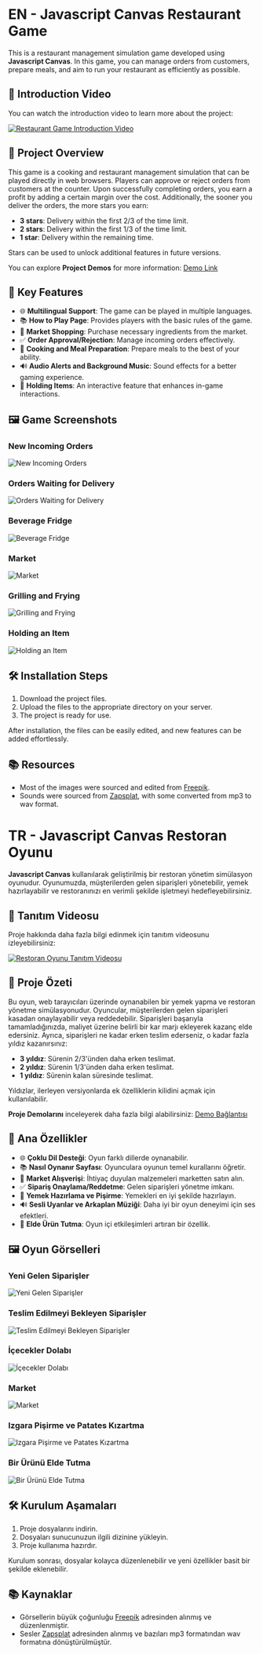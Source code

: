 # EN - Javascript Canvas Restaurant Game

This is a restaurant management simulation game developed using **Javascript Canvas**. In this game, you can manage orders from customers, prepare meals, and aim to run your restaurant as efficiently as possible.

## 🎥 Introduction Video

You can watch the introduction video to learn more about the project:

[![Restaurant Game Introduction Video](https://img.youtube.com/vi/2-_x-GzievA/0.jpg)](https://www.youtube.com/watch?v=2-_x-GzievA)

## 📝 Project Overview

This game is a cooking and restaurant management simulation that can be played directly in web browsers. Players can approve or reject orders from customers at the counter. Upon successfully completing orders, you earn a profit by adding a certain margin over the cost. Additionally, the sooner you deliver the orders, the more stars you earn:

- **3 stars**: Delivery within the first 2/3 of the time limit.
- **2 stars**: Delivery within the first 1/3 of the time limit.
- **1 star**: Delivery within the remaining time.

Stars can be used to unlock additional features in future versions.

You can explore **Project Demos** for more information:
[Demo Link](https://enesbabekoglu.com.tr/proje-oyun/)

## 🚀 Key Features

- 🌐 **Multilingual Support**: The game can be played in multiple languages.
- 📚 **How to Play Page**: Provides players with the basic rules of the game.
- 🛒 **Market Shopping**: Purchase necessary ingredients from the market.
- ✅ **Order Approval/Rejection**: Manage incoming orders effectively.
- 🍳 **Cooking and Meal Preparation**: Prepare meals to the best of your ability.
- 🔊 **Audio Alerts and Background Music**: Sound effects for a better gaming experience.
- 👐 **Holding Items**: An interactive feature that enhances in-game interactions.

## 🖼️ Game Screenshots

### New Incoming Orders
![New Incoming Orders](https://github.com/enesbabekoglu/Javascript-Canvas-Restoran-Oyunu/assets/92182480/97b27866-0c2a-4395-86b5-de3ff543f7d2)

### Orders Waiting for Delivery
![Orders Waiting for Delivery](https://github.com/enesbabekoglu/Javascript-Canvas-Restoran-Oyunu/assets/92182480/8722b82b-e16b-4678-9393-a369d57f2e7c)

### Beverage Fridge
![Beverage Fridge](https://github.com/enesbabekoglu/Javascript-Canvas-Restoran-Oyunu/assets/92182480/7bbc3538-bac6-4b51-a8ad-6096b9ff8925)

### Market
![Market](https://github.com/enesbabekoglu/Javascript-Canvas-Restoran-Oyunu/assets/92182480/3c038dc0-a0f5-498f-af6d-365e04b33b32)

### Grilling and Frying
![Grilling and Frying](https://github.com/enesbabekoglu/Javascript-Canvas-Restoran-Oyunu/assets/92182480/a7fb270e-5d30-4422-b176-743f01329561)

### Holding an Item
![Holding an Item](https://github.com/enesbabekoglu/Javascript-Canvas-Restoran-Oyunu/assets/92182480/5246e820-b32c-4d9f-baae-8a4a505ec0bb)

## 🛠️ Installation Steps

1. Download the project files.
2. Upload the files to the appropriate directory on your server.
3. The project is ready for use.

After installation, the files can be easily edited, and new features can be added effortlessly.

## 📚 Resources

- Most of the images were sourced and edited from [Freepik](https://freepik.com).
- Sounds were sourced from [Zapsplat](https://www.zapsplat.com), with some converted from mp3 to wav format.


# TR - Javascript Canvas Restoran Oyunu

**Javascript Canvas** kullanılarak geliştirilmiş bir restoran yönetim simülasyon oyunudur. Oyunumuzda, müşterilerden gelen siparişleri yönetebilir, yemek hazırlayabilir ve restoranınızı en verimli şekilde işletmeyi hedefleyebilirsiniz.

## 🎥 Tanıtım Videosu

Proje hakkında daha fazla bilgi edinmek için tanıtım videosunu izleyebilirsiniz:

[![Restoran Oyunu Tanıtım Videosu](https://img.youtube.com/vi/2-_x-GzievA/0.jpg)](https://www.youtube.com/watch?v=2-_x-GzievA)

## 📝 Proje Özeti

Bu oyun, web tarayıcıları üzerinde oynanabilen bir yemek yapma ve restoran yönetme simülasyonudur. Oyuncular, müşterilerden gelen siparişleri kasadan onaylayabilir veya reddedebilir. Siparişleri başarıyla tamamladığınızda, maliyet üzerine belirli bir kar marjı ekleyerek kazanç elde edersiniz. Ayrıca, siparişleri ne kadar erken teslim ederseniz, o kadar fazla yıldız kazanırsınız:

- **3 yıldız**: Sürenin 2/3'ünden daha erken teslimat.
- **2 yıldız**: Sürenin 1/3'ünden daha erken teslimat.
- **1 yıldız**: Sürenin kalan süresinde teslimat.

Yıldızlar, ilerleyen versiyonlarda ek özelliklerin kilidini açmak için kullanılabilir.

**Proje Demolarını** inceleyerek daha fazla bilgi alabilirsiniz:
[Demo Bağlantısı](https://enesbabekoglu.com.tr/proje-oyun/)

## 🚀 Ana Özellikler

- 🌐 **Çoklu Dil Desteği**: Oyun farklı dillerde oynanabilir.
- 📚 **Nasıl Oynanır Sayfası**: Oyunculara oyunun temel kurallarını öğretir.
- 🛒 **Market Alışverişi**: İhtiyaç duyulan malzemeleri marketten satın alın.
- ✅ **Sipariş Onaylama/Reddetme**: Gelen siparişleri yönetme imkanı.
- 🍳 **Yemek Hazırlama ve Pişirme**: Yemekleri en iyi şekilde hazırlayın.
- 🔊 **Sesli Uyarılar ve Arkaplan Müziği**: Daha iyi bir oyun deneyimi için ses efektleri.
- 👐 **Elde Ürün Tutma**: Oyun içi etkileşimleri artıran bir özellik.

## 🖼️ Oyun Görselleri

### Yeni Gelen Siparişler
![Yeni Gelen Siparişler](https://github.com/enesbabekoglu/Javascript-Canvas-Restoran-Oyunu/assets/92182480/97b27866-0c2a-4395-86b5-de3ff543f7d2)

### Teslim Edilmeyi Bekleyen Siparişler
![Teslim Edilmeyi Bekleyen Siparişler](https://github.com/enesbabekoglu/Javascript-Canvas-Restoran-Oyunu/assets/92182480/8722b82b-e16b-4678-9393-a369d57f2e7c)

### İçecekler Dolabı
![İçecekler Dolabı](https://github.com/enesbabekoglu/Javascript-Canvas-Restoran-Oyunu/assets/92182480/7bbc3538-bac6-4b51-a8ad-6096b9ff8925)

### Market
![Market](https://github.com/enesbabekoglu/Javascript-Canvas-Restoran-Oyunu/assets/92182480/3c038dc0-a0f5-498f-af6d-365e04b33b32)

### Izgara Pişirme ve Patates Kızartma
![Izgara Pişirme ve Patates Kızartma](https://github.com/enesbabekoglu/Javascript-Canvas-Restoran-Oyunu/assets/92182480/a7fb270e-5d30-4422-b176-743f01329561)

### Bir Ürünü Elde Tutma
![Bir Ürünü Elde Tutma](https://github.com/enesbabekoglu/Javascript-Canvas-Restoran-Oyunu/assets/92182480/5246e820-b32c-4d9f-baae-8a4a505ec0bb)

## 🛠️ Kurulum Aşamaları

1. Proje dosyalarını indirin.
2. Dosyaları sunucunuzun ilgili dizinine yükleyin.
3. Proje kullanıma hazırdır.

Kurulum sonrası, dosyalar kolayca düzenlenebilir ve yeni özellikler basit bir şekilde eklenebilir.

## 📚 Kaynaklar

- Görsellerin büyük çoğunluğu [Freepik](https://freepik.com) adresinden alınmış ve düzenlenmiştir.
- Sesler [Zapsplat](https://www.zapsplat.com) adresinden alınmış ve bazıları mp3 formatından wav formatına dönüştürülmüştür.
